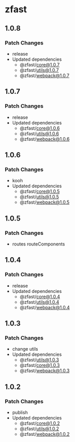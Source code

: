 # zfast

## 1.0.8

### Patch Changes

- release
- Updated dependencies
  - @zfast/core@1.0.7
  - @zfast/utils@1.0.7
  - @zfast/webpack@1.0.7

## 1.0.7

### Patch Changes

- release
- Updated dependencies
  - @zfast/core@1.0.6
  - @zfast/utils@1.0.6
  - @zfast/webpack@1.0.6

## 1.0.6

### Patch Changes

- kooh
- Updated dependencies
  - @zfast/core@1.0.5
  - @zfast/utils@1.0.5
  - @zfast/webpack@1.0.5

## 1.0.5

### Patch Changes

- routes routeComponents

## 1.0.4

### Patch Changes

- release
- Updated dependencies
  - @zfast/core@1.0.4
  - @zfast/utils@1.0.4
  - @zfast/webpack@1.0.4

## 1.0.3

### Patch Changes

- change utils
- Updated dependencies
  - @zfast/utils@1.0.3
  - @zfast/core@1.0.3
  - @zfast/webpack@1.0.3

## 1.0.2

### Patch Changes

- publish
- Updated dependencies
  - @zfast/core@1.0.2
  - @zfast/utils@1.0.2
  - @zfast/webpack@1.0.2

